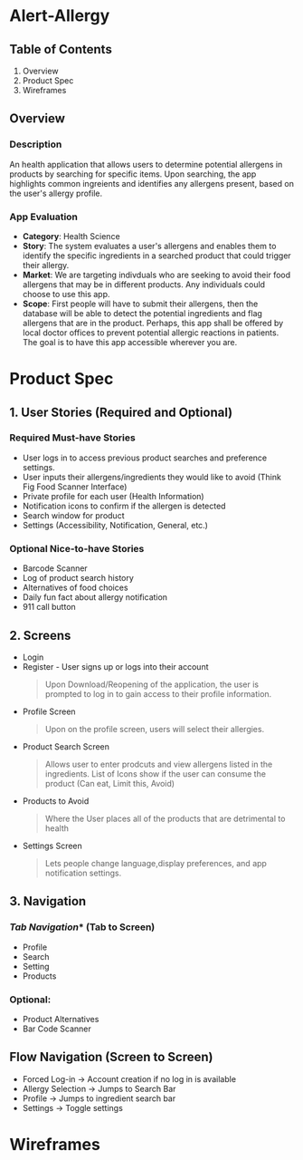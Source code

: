 # Alert-Allergy
## Table of Contents 
1. Overview
2. Product Spec
3. Wireframes

## Overview
### Description
An health application that allows users to determine potential allergens in products by searching for specific items. Upon searching, the app highlights common ingreients and identifies any allergens present, based on the user's allergy profile.

### App Evaluation 
- **Category**: Health Science
- **Story**: The system evaluates a user's allergens and enables them to identify the specific ingredients in a searched product that could trigger their allergy.
- **Market**: We are targeting indivduals who are seeking to avoid their food allergens that may be in different products. Any individuals could choose to use this app.
- **Scope**: First people will have to submit their allergens, then the database will be able to detect the potential ingredients and flag allergens that are in the product. Perhaps, this app shall be offered by local doctor offices to prevent potential allergic reactions in patients. The goal is to have this app accessible wherever you are.

# Product Spec 
## 1. User Stories (Required and Optional) 
### **Required Must-have Stories** 
- User logs in to access previous product searches and preference settings.
- User inputs their allergens/ingredients they would like to avoid (Think Fig Food Scanner Interface)
- Private profile for each user (Health Information)
- Notification icons to confirm if the allergen is detected
- Search window for product
- Settings (Accessibility, Notification, General, etc.)

### **Optional Nice-to-have Stories** 
- Barcode Scanner
- Log of product search history
- Alternatives of food choices
- Daily fun fact about allergy notification
- 911 call button

## **2. Screens** 
- Login
- Register - User signs up or logs into their account
  > Upon Download/Reopening of the application, the user is prompted to log in to gain access to their profile information.
- Profile Screen
  > Upon on the profile screen, users will select their allergies.
- Product Search Screen
  > Allows user to enter prodcuts and view allergens listed in the ingredients.
  > List of Icons show if the user can consume the product (Can eat, Limit this, Avoid)
- Products to Avoid
  > Where the User places all of the products that are detrimental to health
- Settings Screen
  > Lets people change language,display preferences, and app notification settings.
  >

## **3. Navigation** 
### *Tab Navigation** (Tab to Screen) 
- Profile
- Search
- Setting
- Products

### Optional: 
- Product Alternatives
- Bar Code Scanner

## **Flow Navigation** (Screen to Screen) 
- Forced Log-in -> Account creation if no log in is available
- Allergy Selection -> Jumps to Search Bar
- Profile -> Jumps to ingredient search bar
- Settings -> Toggle settings

# Wireframes 

  
  
